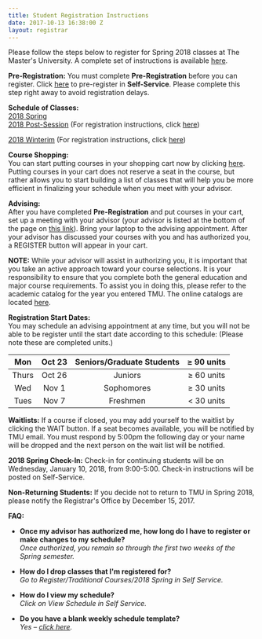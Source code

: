 ```yaml
---
title: Student Registration Instructions
date: 2017-10-13 16:38:00 Z
layout: registrar
---
```


Please follow the steps below to register for Spring 2018 classes at The Master's University. A complete set of instructions is available [here](https://athletics.masters.edu/media/870475/registration-instructions-student-sp18.doc).

**Pre-Registration:**
You must complete **Pre-Registration** before you can register. Click [here](https://portal.masters.edu/Preregistration) to pre-register in **Self-Service**. Please complete this step right away to avoid registration delays.

**Schedule of Classes:**\
[2018 Spring](https://athletics.masters.edu/media/870476/course-schedule-spring-2018.xlsx)\
[2018 Post-Session](https://athletics.masters.edu/media/870477/csps2018.docx) (For registration instructions, click [here](https://athletics.masters.edu/media/870493/post-2018-reg-info.docx))

[2018 Winterim](https://athletics.masters.edu/media/870478/cswi2018.docx) (For registration instructions, click [here](https://athletics.masters.edu/media/870494/winterim-2018-reg-info.docx))

**Course Shopping:**\
You can start putting courses in your shopping cart now by clicking [here](https://portal.masters.edu/SelfService/Registration/ShoppingCart.aspx). Putting courses in your cart does not reserve a seat in the course, but rather allows you to start building a list of classes that will help you be more efficient in finalizing your schedule when you meet with your advisor.

**Advising:**\
After you have completed **Pre-Registration** and put courses in your cart, set up a meeting with your advisor (your advisor is listed at the bottom of the page on [this link](https://portal.masters.edu/SelfService/Records/ScheduleHome.aspx)). Bring your laptop to the advising appointment. After your advisor has discussed your courses with you and has authorized you, a REGISTER button will appear in your cart.

**NOTE:** While your advisor will assist in authorizing you, it is important that you take an active approach toward your course selections. It is your responsibility to ensure that you complete both the general education and major course requirements. To assist you in doing this, please refer to the academic catalog for the year you entered TMU. The online catalogs are located [here](http://www.masters.edu/academics/online-catalog.html).

**Registration Start Dates:** \
You may schedule an advising appointment at any time, but you will not be able to be register until the start date according to this schedule: (Please note these are completed units.)

Mon|Oct 23|Seniors/Graduate Students|≥ 90 units
:-----:|:-----:|:-----:|:-----:
Thurs|Oct 26|Juniors|≥ 60 units
Wed|Nov 1|Sophomores|≥ 30 units
Tues|Nov 7|Freshmen|< 30 units

**Waitlists:**
If a course if closed, you may add yourself to the waitlist by clicking the WAIT button. If a seat becomes available, you will be notified by TMU email. You must respond by 5:00pm the following day or your name will be dropped and the next person on the wait list will be notified.

**2018 Spring Check-In:**
Check-in for continuing students will be on Wednesday, January 10, 2018, from 9:00-5:00. Check-in instructions will be posted on Self-Service.

**Non-Returning Students:**
If you decide not to return to TMU in Spring 2018, please notify the Registrar's Office by December 15, 2017.

**FAQ:**

* **Once my advisor has authorized me, how long do I have to register or make changes to my schedule?**\
  *Once authorized, you remain so through the first two weeks of the Spring semester.*

* **How do I drop classes that I'm registered for?***\
  Go to Register/Traditional Courses/2018 Spring in Self Service.*

* **How do I view my schedule?**\
  *Click on View Schedule in Self Service.*

* **Do you have a blank weekly schedule template?**\
  *Yes – [click here](https://athletics.masters.edu/media/870479/weekly-schedule-form.xlsx).*